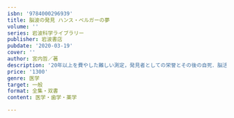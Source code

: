 ```yaml
---
isbn: '9784000296939'
title: 脳波の発見 ハンス・ベルガーの夢
volume: ''
series: 岩波科学ライブラリー
publisher: 岩波書店
pubdate: '2020-03-19'
cover: ''
author: 宮内哲／著
description: '20年以上を費やした難しい測定，発見者としての栄誉とその後の自死．脳活動の解明に挑んだ科学者の伝記．,'
price: '1300'
genre: 医学
target: 一般
format: 全集・双書
content: 医学・歯学・薬学

---
```

